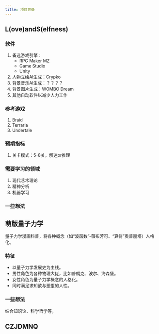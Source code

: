 ```yaml
---
title: 项目筹备
---
```


## L(ove)andS(elfness)

### 软件
1. 备选游戏引擎： 
   - RPG Maker MZ
   - Game Studio
   - Unity
2. 人物立绘AI生成：Crypko
3. 背景音乐AI生成：？？？？
4. 背景图片生成：WOMBO Dream
5. 其他自动软件以减少人力工作

### 参考游戏
1. Braid
2. Terraria
3. Undertale

### 预期指标
1. 关卡模式：5-8关，解迷or推理

### 需要学习的领域
1. 现代艺术理论
2. 精神分析
3. 机器学习

### 一些想法

## 萌版量子力学

量子力学漫画科普，将各种概念（如“波函数”-薇布芳可、“算符”奥普丽塔）人格化。

### 特征

* 以量子力学发展史为主线。
* 男性角色为各种物理大佬，比如普朗克、波尔、海森堡。
* 女性角色为量子力学概念的人格化。
* 同时满足求知欲与恶堕的人性。

### 一些想法

结合知识论、科学哲学等。

## CZJDMNQ